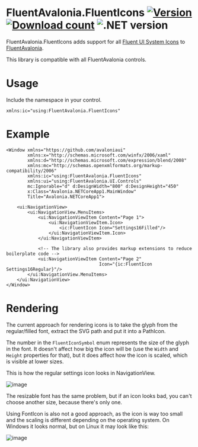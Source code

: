 # FluentAvalonia.FluentIcons <a href="https://www.nuget.org/packages/FluentAvalonia.FluentIcons"><img alt="Version" src="https://img.shields.io/nuget/v/FluentAvalonia.FluentIcons"/></a> <a href="https://www.nuget.org/packages/FluentAvalonia.FluentIcons"><img src="https://img.shields.io/nuget/dt/FluentAvalonia.FluentIcons" alt="Download count"/></a> <img src="https://img.shields.io/badge/.NET-.NET%20Standard%202.0%20%7C%20.NET%207.0-informational" alt=".NET version"/>
FluentAvalonia.FluentIcons adds support for all [Fluent UI System Icons](https://github.com/microsoft/fluentui-system-icons) to [FluentAvalonia](https://github.com/amwx/FluentAvalonia).

This library is compatible with all FluentAvalonia controls.

# Usage
Include the namespace in your control.
```xaml
xmlns:ic="using:FluentAvalonia.FluentIcons"
```

# Example
```xaml
<Window xmlns="https://github.com/avaloniaui"
        xmlns:x="http://schemas.microsoft.com/winfx/2006/xaml"
        xmlns:d="http://schemas.microsoft.com/expression/blend/2008"
        xmlns:mc="http://schemas.openxmlformats.org/markup-compatibility/2006"
        xmlns:ic="using:FluentAvalonia.FluentIcons"
        xmlns:ui="using:FluentAvalonia.UI.Controls"
        mc:Ignorable="d" d:DesignWidth="800" d:DesignHeight="450"
        x:Class="Avalonia.NETCoreApp1.MainWindow"
        Title="Avalonia.NETCoreApp1">
        
    <ui:NavigationView>
        <ui:NavigationView.MenuItems>
            <ui:NavigationViewItem Content="Page 1">
                <ui:NavigationViewItem.Icon>
                    <ic:FluentIcon Icon="Settings16Filled"/>
                </ui:NavigationViewItem.Icon>
            </ui:NavigationViewItem>

            <!-- The library also provides markup extensions to reduce boilerplate code -->
            <ui:NavigationViewItem Content="Page 2"
                                   Icon="{ic:FluentIcon Settings16Regular}"/>
        </ui:NavigationView.MenuItems>
    </ui:NavigationView>
</Window>
```

# Rendering
The current approach for rendering icons is to take the glyph from the regular/filled font, extract the SVG path and put it into a PathIcon.

The number in the ``FluentIconSymbol`` enum represents the size of the glyph in the font. It doesn't affect how big the icon will be (use the ``Width`` and ``Height`` properties for that), but it does affect how the icon is scaled, which is visible at lower sizes.

This is how the regular settings icon looks in NavigationView.

![image](https://user-images.githubusercontent.com/79316397/192348887-a3c14733-4072-4e3a-a1a1-b8975208e45e.png)

The resizable font has the same problem, but if an icon looks bad, you can't choose another size, because there's only one.

Using FontIcon is also not a good approach, as the icon is way too small and the scaling is different depending on the operating system. On Windows it looks normal, but on Linux it may look like this:

![image](https://user-images.githubusercontent.com/79316397/192355518-cf749f59-715f-4470-9641-dc225b2c709e.png)
